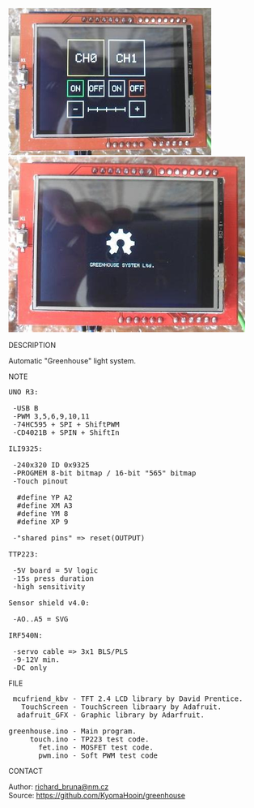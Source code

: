 ![Greenhouse Logo](https://github.com/KyomaHooin/greenhouse/raw/master/greenhouse_1_screen.jpg "screenshot")
![Greenhouse Menu](https://github.com/KyomaHooin/greenhouse/raw/master/greenhouse_2_screen.jpg "screenshot")

DESCRIPTION

Automatic "Greenhouse" light system.

NOTE

<pre>
UNO R3:

 -USB B
 -PWM 3,5,6,9,10,11
 -74HC595 + SPI + ShiftPWM
 -CD4021B + SPIN + ShiftIn

ILI9325:

 -240x320 ID 0x9325
 -PROGMEM 8-bit bitmap / 16-bit "565" bitmap
 -Touch pinout

  #define YP A2
  #define XM A3
  #define YM 8
  #define XP 9

 -"shared pins" => reset(OUTPUT)

TTP223:

 -5V board = 5V logic
 -15s press duration
 -high sensitivity

Sensor shield v4.0:

 -AO..A5 = SVG

IRF540N:

 -servo cable => 3x1 BLS/PLS
 -9-12V min.
 -DC only
</pre>

FILE

<pre>
 mcufriend_kbv - TFT 2.4 LCD library by David Prentice.
   TouchScreen - TouchScreen libraary by Adafruit.
  adafruit_GFX - Graphic library by Adarfruit.

greenhouse.ino - Main program.
     touch.ino - TP223 test code.
       fet.ino - MOSFET test code.
       pwm.ino - Soft PWM test code
</pre>

CONTACT

Author: richard_bruna@nm.cz<br>
Source: https://github.com/KyomaHooin/greenhouse

